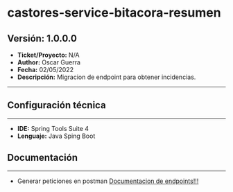 # castores-service-bitacora-resumen

## Versión: 1.0.0.0
- __Ticket/Proyecto:__ N/A
- __Author:__ Oscar Guerra
- __Fecha:__ 02/05/2022
- __Descripción:__ Migracion de endpoint para obtener incidencias.
--------

## Configuración técnica
-------------
- __IDE:__ Spring Tools Suite 4
- __Lenguaje:__ Java Sping Boot

## Documentación
-------------
- Generar peticiones en postman 
[Documentacion de endpoints!!!](docs.md)
